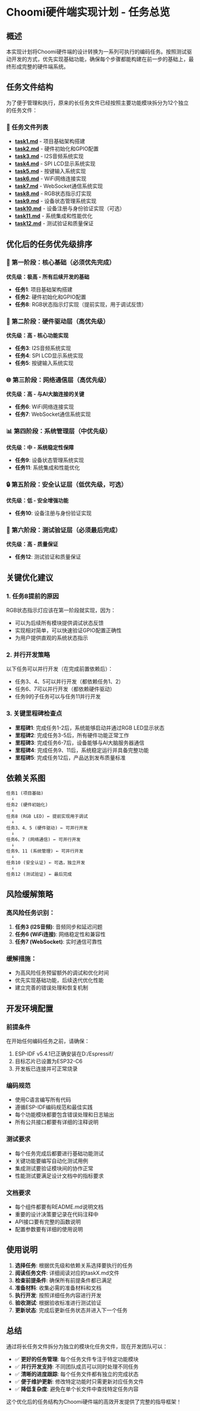 # Choomi硬件端实现计划 - 任务总览

## 概述

本实现计划将Choomi硬件端的设计转换为一系列可执行的编码任务。按照测试驱动开发的方式，优先实现基础功能，确保每个步骤都能构建在前一步的基础上，最终形成完整的硬件端系统。

## 任务文件结构

为了便于管理和执行，原来的长任务文件已经按照主要功能模块拆分为12个独立的任务文件：

### 📁 任务文件列表

- **[task1.md](./task1项目基础架构搭建.md)** - 项目基础架构搭建
- **[task2.md](./task2硬件初始化和GPIO配置.md)** - 硬件初始化和GPIO配置
- **[task3.md](./task3I2S音频系统实现.md)** - I2S音频系统实现
- **[task4.md](./task4SPI-LCD显示系统实现.md)** - SPI LCD显示系统实现
- **[task5.md](./task5按键输入系统实现.md)** - 按键输入系统实现
- **[task6.md](./task6WiFi网络连接实现.md)** - WiFi网络连接实现
- **[task7.md](./task7WebSocket通信系统实现.md)** - WebSocket通信系统实现
- **[task8.md](./task8RGB状态指示灯实现.md)** - RGB状态指示灯实现
- **[task9.md](./task9设备状态管理系统实现.md)** - 设备状态管理系统实现
- **[task10.md](./task10设备注册与身份验证实现（可选）.md)** - 设备注册与身份验证实现（可选）
- **[task11.md](./task11系统集成和性能优化.md)** - 系统集成和性能优化
- **[task12.md](./task12测试验证和质量保证.md)** - 测试验证和质量保证

## 优化后的任务优先级排序

### 🚀 第一阶段：核心基础（必须优先完成）
**优先级：极高 - 所有后续开发的基础**
- **任务1**: 项目基础架构搭建
- **任务2**: 硬件初始化和GPIO配置
- **任务8**: RGB状态指示灯实现（提前实现，用于调试反馈）

### 🔧 第二阶段：硬件驱动层（高优先级）
**优先级：高 - 核心功能实现**
- **任务3**: I2S音频系统实现
- **任务4**: SPI LCD显示系统实现
- **任务5**: 按键输入系统实现

### 🌐 第三阶段：网络通信层（高优先级）
**优先级：高 - 与AI大脑连接的关键**
- **任务6**: WiFi网络连接实现
- **任务7**: WebSocket通信系统实现

### 📊 第四阶段：系统管理层（中优先级）
**优先级：中 - 系统稳定性保障**
- **任务9**: 设备状态管理系统实现
- **任务11**: 系统集成和性能优化

### 🔒 第五阶段：安全认证层（低优先级，可选）
**优先级：低 - 安全增强功能**
- **任务10**: 设备注册与身份验证实现

### 🧪 第六阶段：测试验证层（必须最后完成）
**优先级：高 - 质量保证**
- **任务12**: 测试验证和质量保证

## 关键优化建议

### 1. 任务8提前的原因
RGB状态指示灯应该在第一阶段就实现，因为：
- 可以为后续所有模块提供调试状态反馈
- 实现相对简单，可以快速验证GPIO配置正确性
- 为用户提供直观的系统状态指示

### 2. 并行开发策略
以下任务可以并行开发（在完成前置依赖后）：
- 任务3、4、5可以并行开发（都依赖任务1、2）
- 任务6、7可以并行开发（都依赖硬件驱动）
- 任务9的子任务可以与任务11并行开发

### 3. 关键里程碑检查点
- **里程碑1**: 完成任务1-2后，系统能够启动并通过RGB LED显示状态
- **里程碑2**: 完成任务3-5后，所有硬件功能正常工作
- **里程碑3**: 完成任务6-7后，设备能够与AI大脑服务器通信
- **里程碑4**: 完成任务9、11后，系统稳定运行并具备完整功能
- **里程碑5**: 完成任务12后，产品达到发布质量标准

## 依赖关系图

```
任务1 (项目基础) 
  ↓
任务2 (硬件初始化) 
  ↓
任务8 (RGB LED) ← 提前实现用于调试
  ↓
任务3、4、5 (硬件驱动) ← 可并行开发
  ↓
任务6、7 (网络通信) ← 可并行开发
  ↓
任务9、11 (系统管理) ← 可并行开发
  ↓
任务10 (安全认证) ← 可选，独立开发
  ↓
任务12 (测试验证) ← 最后完成
```

## 风险缓解策略

### 高风险任务识别：
1. **任务3 (I2S音频)**: 音频同步和延迟问题
2. **任务6 (WiFi连接)**: 网络稳定性和兼容性
3. **任务7 (WebSocket)**: 实时通信可靠性

### 缓解措施：
- 为高风险任务预留额外的调试和优化时间
- 优先实现基础功能，后续迭代优化性能
- 建立完善的错误处理和恢复机制

## 开发环境配置

### 前提条件
在开始任何编码任务之前，请确保：
1. ESP-IDF v5.4.1已正确安装在D:/Espressif/
2. 目标芯片已设置为ESP32-C6
3. 开发板已连接并可正常烧录

### 编码规范
- 使用C语言编写所有代码
- 遵循ESP-IDF编码规范和最佳实践
- 每个功能模块都要包含错误处理和日志输出
- 所有公共接口都要有详细的注释说明

### 测试要求
- 每个任务完成后都要进行基础功能测试
- 关键功能要编写自动化测试用例
- 集成测试要验证模块间的协作正常
- 性能测试要满足设计文档中的指标要求

### 文档要求
- 每个组件都要有README.md说明文档
- 重要的设计决策要记录在代码注释中
- API接口要有完整的函数说明
- 配置参数要有详细的使用说明

## 使用说明

1. **选择任务**: 根据优先级和依赖关系选择要执行的任务
2. **阅读任务文件**: 详细阅读对应的taskX.md文件
3. **检查前提条件**: 确保所有前提条件都已满足
4. **准备材料**: 收集必需的准备材料和文档
5. **执行开发**: 按照详细任务内容进行开发
6. **验收测试**: 根据验收标准进行测试验证
7. **更新状态**: 完成后更新任务状态并进入下一个任务

## 总结

通过将长任务文件拆分为独立的模块化任务文件，现在开发团队可以：

- ✅ **更好的任务管理**: 每个任务文件专注于特定功能模块
- ✅ **并行开发支持**: 不同团队成员可以同时处理不同任务
- ✅ **清晰的进度跟踪**: 每个任务文件都有独立的完成状态
- ✅ **便于维护更新**: 修改特定功能时只需更新对应任务文件
- ✅ **降低复杂度**: 避免在单个长文件中查找特定任务内容

这个优化后的任务结构为Choomi硬件端的高效开发提供了完整的指导框架！